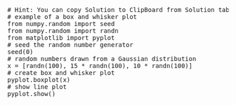 <pre class="file" data-target="clipboard">
# Hint: You can copy Solution to ClipBoard from Solution tab in Step 4
# example of a box and whisker plot
from numpy.random import seed
from numpy.random import randn
from matplotlib import pyplot
# seed the random number generator
seed(0)
# random numbers drawn from a Gaussian distribution
x = [randn(100), 15 * randn(100), 10 * randn(100)]
# create box and whisker plot
pyplot.boxplot(x)
# show line plot
pyplot.show()
</pre>

